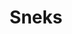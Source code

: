 ---
title: Sneks
crosslinks:
- livven
- snakes
- youtubefactsbot
- tmsbmeta
- anti_gif_bot
- u_imguralbumbot
- Michigan
- botwatch
- youtubot
- bdlevo
- photoshopbattles
- MassdropBot
- tsunderesnakes
- gifs
- beetlejuicing
- pics
- unexpectedhogwarts
- Snek
- misleadingthumbnails
- WTF
---